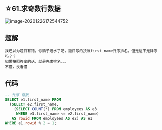 ## ☆61.求奇数行数据

![image-20201226172544752](SQL题解模板.assets/image-20201226172544752.png)



## 题解

```
我还以为题目有错，你脑子进水了吧，题目写的按照first_name升序排名，但是这不是降序吗？？
如果按照答案的话，就是先求排名。。。
不懂，没看懂
```



## 代码

```sql
-- 升序 奇数
SELECT e1.first_name FROM 
  (SELECT e2.first_name, 
    (SELECT COUNT(*) FROM employees AS e3 
     WHERE e3.first_name <= e2.first_name) 
   AS rowid FROM employees AS e2) AS e1
WHERE e1.rowid % 2 = 1;
```

